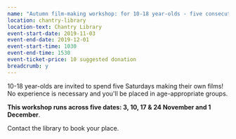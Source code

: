```yaml
---
name: "Autumn film-making workshop: for 10-18 year-olds - five consecutive Saturdays"
location: chantry-library
location-text: Chantry Library
event-start-date: 2019-11-03
event-end-date: 2019-12-01
event-start-time: 1030
event-end-time: 1530
event-ticket-price: 10 suggested donation
breadcrumb: y
---
```


10-18 year-olds are invited to spend five Saturdays making their own films! No experience is necessary and you'll be placed in age-appropriate groups.

**This workshop runs across five dates: 3, 10, 17 & 24 November and 1 December**.

Contact the library to book your place.
